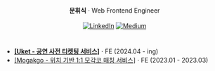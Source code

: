 <div align='center'>
  <div>
    <strong>문휘식</strong> ⋅ <span>Web Frontend Engineer</span>
  </div>
  <br/>
  <a href="https://www.linkedin.com/in/moonhwisik/"><img src="https://img.shields.io/badge/LinkedIn-0077B5?style=for-the-badge&logo=linkedin&logoColor=white" alt="LinkedIn" /></a>
<a href="https://coggiee.medium.com/"><img src="https://img.shields.io/badge/Medium-12100E?style=for-the-badge&logo=medium&logoColor=white" alt="Medium" /></a>
</div>

# 

- [<strong>[Uket - 공연 사전 티켓팅 서비스]</strong>](https://github.com/DCNJ-Uket/Uket-FE) ⋅ FE (2024.04 - ing)
- [[Mogakgo - 위치 기반 1:1 모각코 매칭 서비스]](https://github.com/Open-Eye-Im-Developer/MoGakGo-FE) ⋅ FE (2023.01 - 2023.03)

